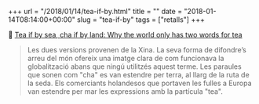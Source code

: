 +++
url = "/2018/01/14/tea-if-by.html"
title = ""
date = "2018-01-14T08:14:00+00:00"
slug = "tea-if-by"
tags = ["retalls"]
+++

📎 [Tea if by sea, cha if by land: Why the world only has two words for tea](https://qz.com/1176962/map-how-the-word-tea-spread-over-land-and-sea-to-conquer-the-world/)

> Les dues versions provenen de la Xina. La seva forma de difondre’s arreu del món ofereix una imatge clara de com funcionava la globalització abans que ningú utilitzés aquest terme. Les paraules que sonen com "cha" es van estendre per terra, al llarg de la ruta de la seda. Els comerciants holandesos que portaven les fulles a Europa van estendre per mar les expressions amb la partícula "tea".


